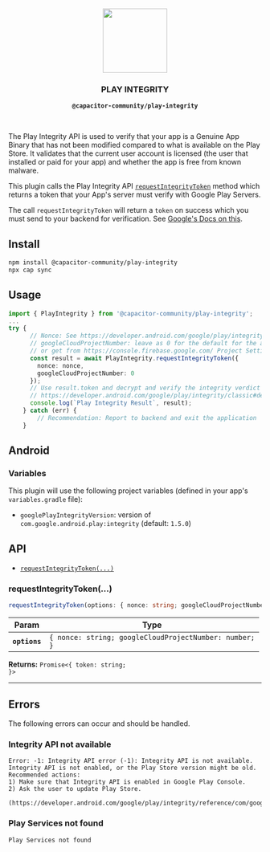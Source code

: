<p align="center"><br><img src="https://user-images.githubusercontent.com/236501/85893648-1c92e880-b7a8-11ea-926d-95355b8175c7.png" width="128" height="128" /></p>
<h3 align="center">PLAY INTEGRITY</h3>
<p align="center"><strong><code>@capacitor-community/play-integrity</code></strong></p>
<br>

The Play Integrity API is used to verify that your app is a Genuine App Binary that has not been modified compared to what is available on the Play Store. It validates that the current user account is licensed (the user that installed or paid for your app) and whether the app is free from known malware.

This plugin calls the Play Integrity API [`requestIntegrityToken`](https://developer.android.com/google/play/integrity/classic) method which returns a token that your App's server must verify with Google Play Servers.

The call `requestIntegrityToken` will return a `token` on success which you must send to your backend for verification. See [Google's Docs on this](https://developer.android.com/google/play/integrity/classic#decrypt-verify).

## Install

```bash
npm install @capacitor-community/play-integrity
npx cap sync
```

## Usage

```typescript
import { PlayIntegrity } from '@capacitor-community/play-integrity';
...
try {
      // Nonce: See https://developer.android.com/google/play/integrity/classic
      // googleCloudProjectNumber: leave as 0 for the default for the application
      // or get from https://console.firebase.google.com/ Project Settings > General
      const result = await PlayIntegrity.requestIntegrityToken({
        nonce: nonce,
        googleCloudProjectNumber: 0
      });
      // Use result.token and decrypt and verify the integrity verdict
      // https://developer.android.com/google/play/integrity/classic#decrypt-verify
      console.log(`Play Integrity Result`, result);
    } catch (err) {
        // Recommendation: Report to backend and exit the application
    }
```

## Android

### Variables

This plugin will use the following project variables (defined in your app's `variables.gradle` file):

- `googlePlayIntegrityVersion`: version of `com.google.android.play:integrity` (default: `1.5.0`)

## API

<docgen-index>

* [`requestIntegrityToken(...)`](#requestintegritytoken)

</docgen-index>

<docgen-api>
<!--Update the source file JSDoc comments and rerun docgen to update the docs below-->

### requestIntegrityToken(...)

```typescript
requestIntegrityToken(options: { nonce: string; googleCloudProjectNumber: number; }) => Promise<{ token: string; }>
```

| Param         | Type                                                              |
| ------------- | ----------------------------------------------------------------- |
| **`options`** | <code>{ nonce: string; googleCloudProjectNumber: number; }</code> |

**Returns:** <code>Promise&lt;{ token: string; }&gt;</code>

--------------------

</docgen-api>

## Errors
The following errors can occur and should be handled.

### Integrity API not available
```
Error: -1: Integrity API error (-1): Integrity API is not available.
Integrity API is not enabled, or the Play Store version might be old.
Recommended actions:
1) Make sure that Integrity API is enabled in Google Play Console.
2) Ask the user to update Play Store.
 (https://developer.android.com/google/play/integrity/reference/com/google/android/play/core/integrity/model/IntegrityErrorCode.html#API_NOT_AVAILABLE).
```

### Play Services not found
```
Play Services not found
```